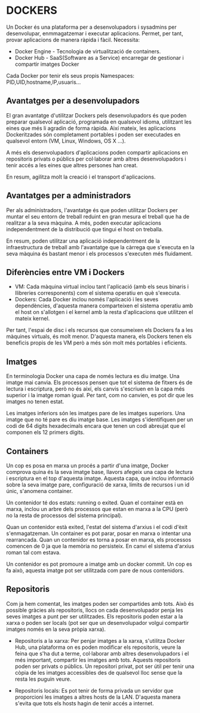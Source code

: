 # DOCKERS
Un Docker és una plataforma per a desenvolupadors i sysadmins per desenvolupar, enmmagatzemar i executar aplicacions.
Permet, per tant, provar aplicacions de manera ràpida i fàcil. Necessita:
	
* Docker Engine - Tecnologia de virtualització de containers.
* Docker Hub - SaaS(Software as a Service) encarregar de gestionar i compartir imatges Docker

Cada Docker por tenir els seus propis Namespaces: PID,UID,hostname,IP,usuaris...

## Avantatges per a desenvolupadors
El gran avantatge d'utilitzar Dockers pels desenvolupadors és que poden preparar qualsevol aplicació, programada en
qualsevol idioma, utilitzant les eines que més li agradin de forma ràpida. Així mateix, les aplicacions Dockeritzades
són completament portables i poden ser executades en qualsevol entorn (VM, Linux, Windows, OS X ...).

A més els desenvolupadors d'aplicacions poden compartir aplicacions en repositoris privats o públics per
col·laborar amb altres desenvolupadors i tenir accés a les eines que altres persones han creat.

En resum, agilitza molt la creació i el transport d'aplicacions.

## Avantatges per a administradors
Per als administradors, l'avantatge és que poden utilitzar Dockers per muntar el seu entorn de treball reduint en gran
mesura el treball que ha de realitzar a la seva màquina. A més, poden executar aplicacions independentment de la
distribució que tingui el host on treballa.

En resum, poden utilitzar una aplicació independentment de la infraestructura de treball amb l'avantatge que la
càrrega que s'executa en la seva màquina és bastant menor i els processos s'executen més fluidament.

## Diferències entre VM i Dockers

* VM: Cada màquina virtual inclou tant l'aplicació (amb els seus binaris i llibreries corresponents) com el sistema
operatiu en què s'executa.
* Dockers: Cada Docker inclou només l'aplicació i les seves dependències, d'aquesta manera comparteixen el sistema
operatiu amb el host on s'allotgen i el kernel amb la resta d'aplicacions que utilitzen el mateix kernel.

Per tant, l'espai de disc i els recursos que consumeixen els Dockers fa a les màquines virtuals, és molt menor.
D'aquesta manera, els Dockers tenen els beneficis propis de les VM però a més són molt més portables i eficients.

## Imatges
En terminologia Docker una capa de només lectura es diu imatge. Una imatge mai canvia.
Els processos pensen que tot el sistema de fitxers és de lectura i escriptura, però no és així, els canvis s'escriuen
en la capa més superior i la imatge roman igual. Per tant, com no canvien, es pot dir que les imatges no tenen estat.

Les imatges inferiors són les imatges pare de les imatges superiors. Una imatge que no té pare es diu imatge base.
Les imatges s'identifiquen per un codi de 64 digits hexadecimals encara que tenen un codi abreujat que el componen els 12 primers dígits.

## Containers
Un cop es posa en marxa un procés a partir d'una imatge, Docker comprova quina és la seva imatge base, llavors afegeix
una capa de lectura i escriptura en el top d'aquesta imatge. Aquesta capa, que inclou informació sobre la seva imatge
pare, configuració de xarxa, límits de recursos i un id únic, s'anomena container.

Un contenidor té dos estats: running o exited. Quan el container està en marxa, inclou un arbre dels processos que estan en marxa a la CPU (però no la resta de processos del sistema principal).

Quan un contenidor està exited, l'estat del sistema d'arxius i el codi d'èxit s'enmagatzeman. Un container es pot
parar, posar en marxa o intentar una rearrancada. Quan un contenidor es torna a posar en marxa, els processos comencen
de 0 ja que la memòria no persisteix. En canvi el sistema d'arxius roman tal com estava.

Un contenidor es pot promoure a imatge amb un docker commit. Un cop es fa això, aquesta imatge pot ser utilitzada com
pare de nous contenidors.

## Repositoris
Com ja hem comentat, les imatges poden ser compartides amb tots. Això és possible gràcies als repositoris, llocs on
cada desenvolupador penja les seves imatges a punt per ser utilitzades. Els repositoris poden estar a la xarxa o poden
ser locals (pot ser que un desenvolupador volgui compartir imatges només en la seva pròpia xarxa).

* Repositoris a la xarxa: Per penjar imatges a la xarxa, s'utilitza Docker Hub, una plataforma on es poden modificar
els repositoris, veure la feina que s'ha dut a terme, col·laborar amb altres desenvolupadors i el més important,
compartir les imatges amb tots. Aquests repositoris poden ser privats o públics. Un repositori privat, pot ser útil
per tenir una còpia de les imatges accessibles des de qualsevol lloc sense que la resta les puguin veure.

* Repositoris locals: Es pot tenir de forma privada un servidor que proporcioni les imatges a altres hosts de la
LAN. D'aquesta manera s'evita que tots els hosts hagin de tenir accés a internet.
